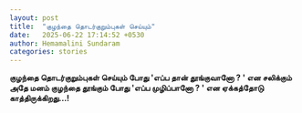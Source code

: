 ```yaml
---
layout: post
title:  "குழந்தை தொடர்குறும்புகள் செய்யும்"
date:   2025-06-22 17:14:52 +0530
author: Hemamalini Sundaram
categories: stories
---
```


**குழந்தை தொடர்குறும்புகள் செய்யும் போது \'எப்ப தான் தூங்குவானோ ? \' என சலிக்கும்
அதே மனம் குழந்தை தூங்கும் போது \'எப்ப முழிப்பானோ ? \' என ஏக்கத்தோடு
காத்திருக்கிறது\...!**

